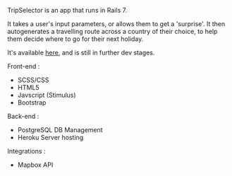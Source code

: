 TripSelector is an app that runs in Rails 7.

It takes a user's input parameters, or allows them to get a 'surprise'. It then autogenerates a travelling route across a country of their choice, to help them decide where to go for their next holiday.

It's available <a target="_blank" href="https://www.trips-selector.com/">here</a>, and is still in further dev stages.

Front-end :

- SCSS/CSS
- HTML5
- Javscript (Stimulus)
- Bootstrap


Back-end :

- PostgreSQL DB Management
- Heroku Server hosting


Integrations :

- Mapbox API
